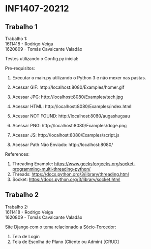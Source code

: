 # INF1407-20212

## Trabalho 1
Trabalho 1:<br/> 
1611418 - Rodrigo Veiga<br/> 
1620809 - Tomás Cavalcante Valadão<br/> 

Testes utilizando o Config.py inicial:<br/>

Pre-requisitos:
1) Executar o main.py utilizando o Python 3 e não mexer nas pastas.<br/>

1) Acessar GIF: http://localhost:8080/Examples/homer.gif<br/>
2) Acessar JPG: http://localhost:8080/Examples/tech.jpg<br/>
3) Acessar HTML: http://localhost:8080/Examples/index.html<br/>
4) Acessar NOT FOUND: http://localhost:8080/augashugsau<br/>
5) Acessar PNG: http://localhost:8080/Examples/doge.png<br/>
6) Acessar JS: http://localhost:8080/Examples/script.js<br/>
7) Acessar Path Não Enviado: http://localhost:8080/<br/>


References:<br/>
1) Threading Example: https://www.geeksforgeeks.org/socket-programming-multi-threading-python/<br/>
2) Threads: https://docs.python.org/3/library/threading.html<br/>
3) Socket: https://docs.python.org/3/library/socket.html<br/>

## Trabalho 2
Trabalho 2:<br/> 
1611418 - Rodrigo Veiga<br/> 
1620809 - Tomás Cavalcante Valadão<br/> 

Site Django com o tema relacionado a Sócio-Torcedor:<br/> 
1) Tela de Login<br/> 
2) Tela de Escolha de Plano (Cliente ou Admin) [CRUD]<br/> 
